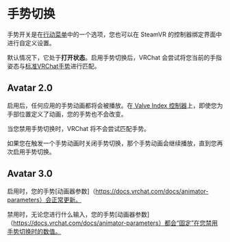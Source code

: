 # 手势切换

手势开关是在[行动菜单](../Contorls/Action%20Menu.md)中的一个选项，您也可以在 SteamVR 的控制器绑定界面中进行自定义设置。

默认情况下，它处于**打开状态**。启用手势切换后，VRChat 会尝试将您当前的手指姿态与[标准VRChat手势](../Contorls/Valve%20Index%20Controllers.md)进行匹配。

## Avatar 2.0

启用后，任何应用的手势动画都将会被播放。在[ Valve Index 控制器](../Contorls/Valve%20Index%20Controllers.md)上，即使您为手部位置定义了动画，您的手势也不会改变。

当您禁用手势切换时，VRChat 将不会尝试匹配手势。

如果您在触发一个手势动画时关闭手势切换，那个手势动画会继续播放，直到您再次启用手势切换。

## Avatar 3.0

启用时，您的手势[动画器参数]（https://docs.vrchat.com/docs/animator-parameters）会正常更新。

禁用时，无论您进行什么输入，您的手势[动画器参数]（https://docs.vrchat.com/docs/animator-parameters）都会“固定”在您禁用手势切换时的数值。
